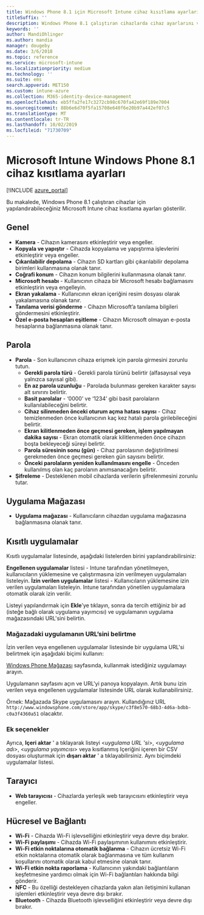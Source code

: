 ```yaml
---
title: Windows Phone 8.1 için Microsoft Intune cihaz kısıtlama ayarları
titleSuffix: ''
description: Windows Phone 8.1 çalıştıran cihazlarda cihaz ayarlarını ve işlevselliğini denetlemek için kullanabileceğiniz Intune ayarlarını öğrenin.
keywords: ''
author: MandiOhlinger
ms.author: mandia
manager: dougeby
ms.date: 3/6/2018
ms.topic: reference
ms.service: microsoft-intune
ms.localizationpriority: medium
ms.technology: ''
ms.suite: ems
search.appverid: MET150
ms.custom: intune-azure
ms.collection: M365-identity-device-management
ms.openlocfilehash: eb5ffa2fe17c3272cb98c670fa42e69f189e7004
ms.sourcegitcommit: 88b6e6d70f5fa15708e640f6e20b97a442ef07c5
ms.translationtype: MT
ms.contentlocale: tr-TR
ms.lasthandoff: 10/02/2019
ms.locfileid: "71730709"
---
```

# <a name="microsoft-intune-windows-phone-81-device-restriction-settings"></a>Microsoft Intune Windows Phone 8.1 cihaz kısıtlama ayarları

[!INCLUDE [azure_portal](../includes/azure_portal.md)]

Bu makalede, Windows Phone 8.1 çalıştıran cihazlar için yapılandırabileceğiniz Microsoft Intune cihaz kısıtlama ayarları gösterilir.


## <a name="general"></a>Genel

- **Kamera** - Cihazın kamerasını etkinleştirir veya engeller.
- **Kopyala ve yapıştır** - Cihazda kopyalama ve yapıştırma işlevlerini etkinleştirir veya engeller.
- **Çıkarılabilir depolama** - Cihazın SD kartları gibi çıkarılabilir depolama birimleri kullanmasına olanak tanır.
- **Coğrafi konum** - Cihazın konum bilgilerini kullanmasına olanak tanır.
- **Microsoft hesabı** - Kullanıcının cihaza bir Microsoft hesabı bağlamasını etkinleştirin veya engelleyin.
- **Ekran yakalama** - Kullanıcının ekran içeriğini resim dosyası olarak yakalamasına olanak tanır.
- **Tanılama verisi gönderme** - Cihazın Microsoft’a tanılama bilgileri göndermesini etkinleştirir.
- **Özel e-posta hesapları eşitleme** - Cihazın Microsoft olmayan e-posta hesaplarına bağlanmasına olanak tanır.

## <a name="password"></a>Parola

- **Parola** - Son kullanıcının cihaza erişmek için parola girmesini zorunlu tutun.
  - **Gerekli parola türü** - Gerekli parola türünü belirtir (alfasayısal veya yalnızca sayısal gibi).
  - **En az parola uzunluğu** - Parolada bulunması gereken karakter sayısı alt sınırını belirtir.
  - **Basit parolalar** - ‘0000’ ve ‘1234’ gibi basit parolaların kullanılabileceğini belirtir.
  - **Cihaz silinmeden önceki oturum açma hatası sayısı** - Cihaz temizlenmeden önce kullanıcının kaç kez hatalı parola girilebileceğini belirtir.
  - **Ekran kilitlenmeden önce geçmesi gereken, işlem yapılmayan dakika sayısı** - Ekran otomatik olarak kilitlenmeden önce cihazın boşta bekleyeceği süreyi belirtir.
  - **Parola süresinin sonu (gün)** - Cihaz parolasının değiştirilmesi gerekmeden önce geçmesi gereken gün sayısını belirtir.
  - **Önceki parolaların yeniden kullanılmasını engelle** - Önceden kullanılmış olan kaç parolanın anımsanacağını belirtir.
- **Şifreleme** - Desteklenen mobil cihazlarda verilerin şifrelenmesini zorunlu tutar.

## <a name="app-store"></a>Uygulama Mağazası

- **Uygulama mağazası** - Kullanıcıların cihazdan uygulama mağazasına bağlanmasına olanak tanır.

## <a name="restricted-apps"></a>Kısıtlı uygulamalar

Kısıtlı uygulamalar listesinde, aşağıdaki listelerden birini yapılandırabilirsiniz:

**Engellenen uygulamalar** listesi - Intune tarafından yönetilmeyen, kullanıcıların yüklemesine ve çalıştırmasına izin verilmeyen uygulamaları listeleyin.
**İzin verilen uygulamalar** listesi - Kullanıcıların yüklemesine izin verilen uygulamaları listeleyin. Intune tarafından yönetilen uygulamalara otomatik olarak izin verilir.

Listeyi yapılandırmak için **Ekle**’ye tıklayın, sonra da tercih ettiğiniz bir ad (isteğe bağlı olarak uygulama yayımcısı) ve uygulamanın uygulama mağazasındaki URL'sini belirtin.

### <a name="how-to-specify-the-url-to-an-app-in-the-store"></a>Mağazadaki uygulamanın URL’sini belirtme

İzin verilen veya engellenen uygulamalar listesinde bir uygulama URL'si belirtmek için aşağıdaki biçimi kullanın:

[Windows Phone Mağazası](https://www.microsoft.com/store/apps/windows-phone) sayfasında, kullanmak istediğiniz uygulamayı arayın.

Uygulamanın sayfasını açın ve URL'yi panoya kopyalayın. Artık bunu izin verilen veya engellenen uygulamalar listesinde URL olarak kullanabilirsiniz.

Örnek: Mağazada Skype uygulamasını arayın. Kullandığınız URL `http://www.windowsphone.com/store/app/skype/c3f8e570-68b3-4d6a-bdbb-c0a3f4360a51` olacaktır.



### <a name="additional-options"></a>Ek seçenekler

Ayrıca, **Içeri aktar** ' a tıklayarak listeyi <*uygulama URL 'si*>, <*uygulama adı*>, <*uygulama yayımcısı*> veya kısıtlanmış Içeriğini içeren bir CSV dosyası oluşturmak için **dışarı aktar** ' a tıklayabilirsiniz. Aynı biçimdeki uygulamalar listesi.


## <a name="browser"></a>Tarayıcı

- **Web tarayıcısı** - Cihazlarda yerleşik web tarayıcısını etkinleştirir veya engeller.

## <a name="cellular-and-connectivity"></a>Hücresel ve Bağlantı

- **Wi-Fi** - Cihazda Wi-Fi işlevselliğini etkinleştirir veya devre dışı bırakır.
- **Wi-Fi paylaşımı** - Cihazda Wi-Fi paylaşımının kullanımını etkinleştirir.
- **Wi-Fi etkin noktalarına otomatik bağlanma** - Cihazın ücretsiz Wi-Fi etkin noktalarına otomatik olarak bağlanmasına ve tüm kullanım koşullarını otomatik olarak kabul etmesine olanak tanır.
- **Wi-Fi etkin nokta raporlama** - Kullanıcının yakındaki bağlantıların keşfetmesine yardımcı olmak için Wi-Fi bağlantıları hakkında bilgi gönderir.
- **NFC** - Bu özelliği destekleyen cihazlarda yakın alan iletişimini kullanan işlemleri etkinleştirir veya devre dışı bırakır.
- **Bluetooth** - Cihazda Bluetooth işlevselliğini etkinleştirir veya devre dışı bırakır.
